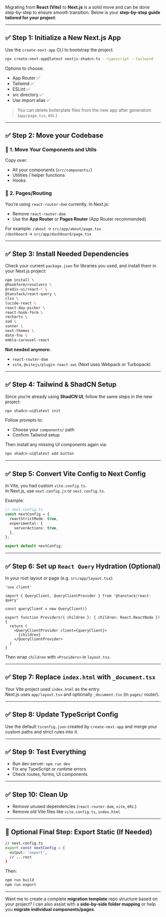 Migrating from **React (Vite)** to **Next.js** is a solid move and can be done step-by-step to ensure smooth transition. Below is your **step-by-step guide tailored for your project**:

---

## ✅ Step 1: **Initialize a New Next.js App**

Use the `create-next-app` CLI to bootstrap the project.

```bash
npx create-next-app@latest nextjs-shadcn-ts --typescript --tailwind
```

Options to choose:
- App Router ✅
- Tailwind ✅
- ESLint ✅
- src directory ✅
- Use import alias ✅

> You can delete boilerplate files from the new app after generation (`app/page.tsx`, etc.)

---

## ✅ Step 2: **Move your Codebase**

### 📁 1. **Move Your Components and Utils**

Copy over:
- All your components (`src/components/`)
- Utilities / helper functions
- Hooks

### 📁 2. **Pages/Routing**

You’re using `react-router-dom` currently. In Next.js:
- Remove `react-router-dom`
- Use the **App Router** or **Pages Router** (App Router recommended)

For example:
`/about` → `src/app/about/page.tsx`  
`/dashboard` → `src/app/dashboard/page.tsx`

---

## ✅ Step 3: **Install Needed Dependencies**

Check your current `package.json` for libraries you used, and install them in your Next.js project:

```bash
npm install \
@hookform/resolvers \
@radix-ui/react-* \
@tanstack/react-query \
clsx \
lucide-react \
react-day-picker \
react-hook-form \
recharts \
zod \
sonner \
next-themes \
date-fns \
embla-carousel-react
```

**Not needed anymore:**
- `react-router-dom`
- `vite`, `@vitejs/plugin-react-swc` (Next uses Webpack or Turbopack)

---

## ✅ Step 4: **Tailwind & ShadCN Setup**

Since you’re already using **ShadCN UI**, follow the same steps in the new project:

```bash
npx shadcn-ui@latest init
```

Follow prompts to:
- Choose your `components/` path
- Confirm Tailwind setup

Then install any missing UI components again via:

```bash
npx shadcn-ui@latest add button
```

---

## ✅ Step 5: **Convert Vite Config to Next Config**

In Vite, you had custom `vite.config.ts`.  
In Next.js, use `next.config.js` or `next.config.ts`.

Example:

```ts
// next.config.ts
const nextConfig = {
  reactStrictMode: true,
  experimental: {
    serverActions: true,
  },
};

export default nextConfig;
```

---

## ✅ Step 6: **Set up `React Query` Hydration (Optional)**

In your root layout or page (e.g. `src/app/layout.tsx`):

```tsx
'use client'

import { QueryClient, QueryClientProvider } from '@tanstack/react-query'

const queryClient = new QueryClient()

export function Providers({ children }: { children: React.ReactNode }) {
  return (
    <QueryClientProvider client={queryClient}>
      {children}
    </QueryClientProvider>
  )
}
```

Then wrap `children` with `<Providers>` in `layout.tsx`.

---

## ✅ Step 7: **Replace `index.html` with `_document.tsx`**

Your Vite project used `index.html` as the entry.  
Next.js uses `app/layout.tsx` and optionally `_document.tsx` (in `pages/` router).

---

## ✅ Step 8: **Update TypeScript Config**

Use the default `tsconfig.json` created by `create-next-app` and merge your custom paths and strict rules into it.

---

## ✅ Step 9: **Test Everything**

- Run dev server: `npm run dev`
- Fix any TypeScript or runtime errors
- Check routes, forms, UI components

---

## ✅ Step 10: **Clean Up**

- Remove unused dependencies (`react-router-dom`, `vite`, etc.)
- Remove old Vite files like `vite.config.ts`, `index.html`

---

## 🔁 Optional Final Step: Export Static (If Needed)

```bash
// next.config.ts
export const nextConfig = {
  output: 'export',
  // ...rest
}
```

Then:

```bash
npm run build
npm run export
```

---

Want me to create a complete **migration template** repo structure based on your project? I can also assist with a **side-by-side folder mapping** or help you **migrate individual components/pages**.